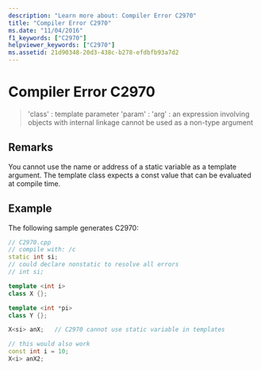 ```yaml
---
description: "Learn more about: Compiler Error C2970"
title: "Compiler Error C2970"
ms.date: "11/04/2016"
f1_keywords: ["C2970"]
helpviewer_keywords: ["C2970"]
ms.assetid: 21d90348-20d3-438c-b278-efdbfb93a7d2
---
```

# Compiler Error C2970

> 'class' : template parameter 'param' : 'arg' : an expression involving objects with internal linkage cannot be used as a non-type argument

## Remarks

You cannot use the name or address of a static variable as a template argument. The template class expects a const value that can be evaluated at compile time.

## Example

The following sample generates C2970:

```cpp
// C2970.cpp
// compile with: /c
static int si;
// could declare nonstatic to resolve all errors
// int si;

template <int i>
class X {};

template <int *pi>
class Y {};

X<si> anX;   // C2970 cannot use static variable in templates

// this would also work
const int i = 10;
X<i> anX2;
```
